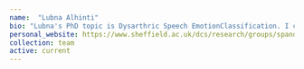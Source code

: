 ```yaml
---
name:  "Lubna Alhinti"
bio: "Lubna's PhD topic is Dysarthric Speech EmotionClassification. I co-supervise her with [Dr Stuart Cunningham](https://www.sheffield.ac.uk/health-sciences/people/human-communication-sciences/stuart-cunningham)."
personal_website: https://www.sheffield.ac.uk/dcs/research/groups/spandh
collection: team
active: current
---
```

